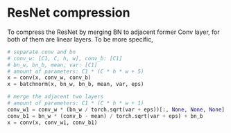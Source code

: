 # ResNet compression

To compress the ResNet by merging BN to adjacent former Conv layer, for both of them are linear layers. To be more specific, 
```python
# separate conv and bn
# conv_w: [C1, C, h, w], conv_b: [C1]
# bn_w, bn_b, mean, var: [C1]
# amount of parameters: C1 * (C * h * w + 5)
x = conv(x, conv_w, conv_b)
x = batchnorm(x, bn_w, bn_b, mean, var, eps)

# merge the adjacent two layers
# amount of parameters: C1 * (C * h * w + 1)
conv_w1 = conv_w * (bn_w / torch.sqrt(var + eps))[:, None, None, None]
conv_b1 = bn_w * (conv_b - mean) / torch.sqrt(var + eps) + bn_b
x = conv(x, conv_w1, conv_b1)
```

